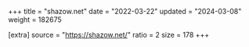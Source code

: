 +++
title = "shazow.net"
date = "2022-03-22"
updated = "2024-03-08"
weight = 182675

[extra]
source = "https://shazow.net/"
ratio = 2
size = 178
+++
